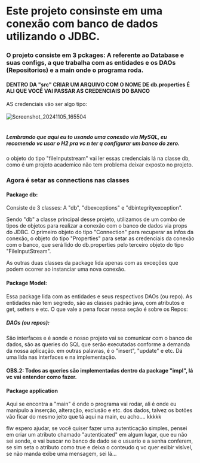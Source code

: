 # Este projeto consinste em uma conexão com banco de dados utilizando o JDBC. 

### O projeto consiste em 3 pckages: A referente ao Database e suas configs, a que trabalha com as entidades e os DAOs (Repositorios) e a main onde o programa roda. 

#### DENTRO DA "src" CRIAR UM ARQUIVO COM O NOME DE db.properties É ALI QUE VOCÊ VAI PASSAR AS CREDENCIAIS DO BANCO
AS credenciais vão ser algo tipo: 
<br></br>
![Screenshot_20241105_165504](https://github.com/user-attachments/assets/3b03363c-0ec8-47dd-9a8a-b528773c96fa)
<br></br>

##### Lembrando que aqui eu to usando uma conexão via MySQL, eu recomendo vc usar o H2 pra vc n ter q configurar um banco do zero.

o objeto do tipo "fileInputstream" vai ler essas credenciais lá na classe db, como é um projeto academico não tem problema deixar exposto no projeto. 

### Agora é setar as connections nas classes

#### Package db: 
Consiste de 3 classes: A "db", "dbexceptions" e "dbintegrityexception". 

Sendo "db" a classe principal desse projeto, utilizamos de um combo de tipos de objetos para realizar a conexão com o banco de dados via props do JDBC. O primeiro objeto do tipo "Connection" para recuperar as infos da conexão, o objeto do tipo "Properties" para setar as credenciais da conexão com o banco, que será lido do db.properties pelo terceiro objeto do tipo "FileInputStream". 

As outras duas classes da package lida apenas com as exceções que podem ocorrer ao instanciar uma nova conexão. 

#### Package Model: 

Essa package lida com as entidades e seus respectivos DAOs (ou repo). 
As entidades não tem segredo, são as classes padrão java, com atributos e get, setters e etc. O que vale a pena focar nessa seção é sobre os Repos: 

##### DAOs (ou repos):

São interfaces e é aonde o nosso projeto vai se comunicar com o banco de dados, são as queries do SQL que serão executadas conforme a demanda da nossa aplicação. 
em outras palavras, é o "insert", "update" e etc. Dá uma lida nas interfaces e na implementação. 
#### OBS.2: Todos as queries são implementadas dentro da package "impl", lá vc vai entender como fazer.

#### Package application
Aqui se encontra a "main" é onde o programa vai rodar, ali é onde eu manipulo a inserção, alteração, exclusão e etc. dos dados, talvez os botões vão ficar do mesmo jeito que tá aqui na main, eu acho.... kkkkk


flw espero ajudar, se você quiser fazer uma autenticação simples, pensei em criar um atributo chamado "autenticated" em algum lugar, que eu não sei aonde, e vai buscar no banco de dado se o usuario e a senha conferem, se sim seta o atributo como true e deixa o conteudo q vc quer exibir visível, se não manda exibe uma mensagem, sei lá...
